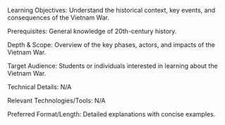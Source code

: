 Learning Objectives: Understand the historical context, key events, and consequences of the Vietnam War.

Prerequisites: General knowledge of 20th-century history.

Depth & Scope: Overview of the key phases, actors, and impacts of the Vietnam War.

Target Audience: Students or individuals interested in learning about the Vietnam War.

Technical Details: N/A

Relevant Technologies/Tools: N/A

Preferred Format/Length: Detailed explanations with concise examples.
